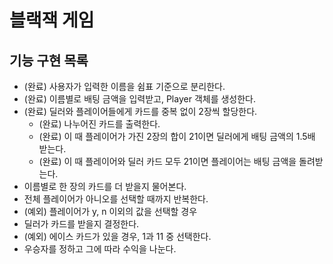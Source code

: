 # 블랙잭 게임
## 기능 구현 목록

*  (완료) 사용자가 입력한 이름을 쉼표 기준으로 분리한다.
*  (완료) 이름별로 배팅 금액을 입력받고, Player 객체를 생성한다.
*  (완료) 딜러와 플레이어들에게 카드를 중복 없이 2장씩 할당한다.
    * (완료) 나누어진 카드를 출력한다.
    * (완료) 이 때 플레이어가 가진 2장의 합이 21이면 딜러에게 배팅 금액의 1.5배 받는다.
    * (완료) 이 때 플레이어와 딜러 카드 모두 21이면 플레이어는 배팅 금액을 돌려받는다.
*  이름별로 한 장의 카드를 더 받을지 물어본다.
*  전체 플레이어가 아니오를 선택할 때까지 반복한다.
* (예외) 플레이어가 y, n 이외의 값을 선택할 경우
*  딜러가 카드를 받을지 결정한다.
*  (예외) 에이스 카드가 있을 경우, 1과 11 중 선택한다.
*  우승자를 정하고 그에 따라 수익을 나눈다.